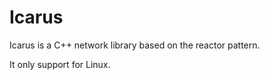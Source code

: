 # Icarus

Icarus is a C++ network library based on the reactor pattern.

It only support for Linux.

